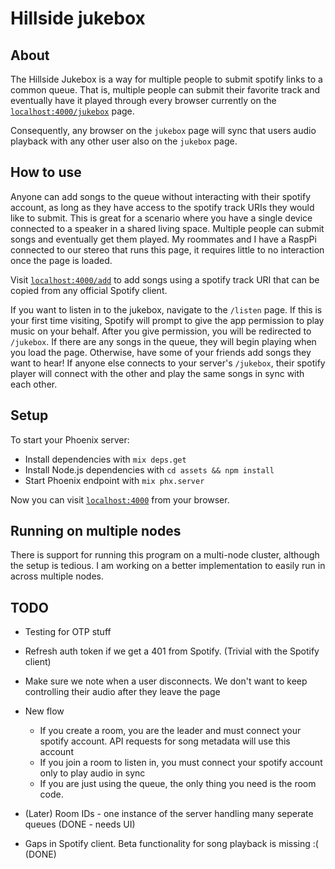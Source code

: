 # Hillside jukebox

## About

The Hillside Jukebox is a way for multiple people to submit spotify links to a common queue. 
That is, multiple people can submit their favorite track and eventually have it played through
every browser currently on the [`localhost:4000/jukebox`](http://localhost:4000/jukebox) page.

Consequently, any browser on the `jukebox` page will sync that users audio playback with any other
user also on the `jukebox` page.

## How to use

Anyone can add songs to the queue without interacting with their spotify account, as long as
they have access to the spotify track URIs they would like to submit. This is great for a scenario
where you have a single device connected to a speaker in a shared living space. Multiple people
can submit songs and eventually get them played. My roommates and I have a RaspPi connected to
our stereo that runs this page, it requires little to no interaction once the page is loaded.

Visit
[`localhost:4000/add`](http://localhost:4000/add) to add songs using a spotify track URI that
can be copied from any official Spotify client.

If you want to listen in to the jukebox, navigate to the `/listen` page. If this is your first time
visiting, Spotify will prompt to give the app permission to play music on your behalf. After you give
permission, you will be redirected to `/jukebox`. If there are any songs in the queue, they will begin playing
when you load the page. Otherwise, have some of your friends add songs they want to hear! If anyone else connects
to your server's `/jukebox`, their spotify player will connect with the other and play the same songs in sync
with each other.


## Setup
To start your Phoenix server:

  * Install dependencies with `mix deps.get`
  * Install Node.js dependencies with `cd assets && npm install`
  * Start Phoenix endpoint with `mix phx.server`

Now you can visit [`localhost:4000`](http://localhost:4000) from your browser.

## Running on multiple nodes

There is support for running this program on a multi-node cluster, although the setup is tedious.
I am working on a better implementation to easily run in across multiple nodes.

## TODO

* Testing for OTP stuff
* Refresh auth token if we get a 401 from Spotify. (Trivial with the Spotify client)
* Make sure we note when a user disconnects. We don't want to keep controlling their audio after they leave the page
* New flow
  * If you create a room, you are the leader and must connect your spotify account. API requests for song metadata will use this account
  * If you join a room to listen in, you must connect your spotify account only to play audio in sync
  * If you are just using the queue, the only thing you need is the room code.

* (Later) Room IDs - one instance of the server handling many seperate queues (DONE - needs UI)
* Gaps in Spotify client. Beta functionality for song playback is missing :( (DONE)
